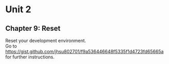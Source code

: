 # Unit 2
## Chapter 9: Reset

Reset your development environment.  
Go to https://gist.github.com/jhsu802701/f9a536446648f5335f1d4723fd65665a for further instructions.
